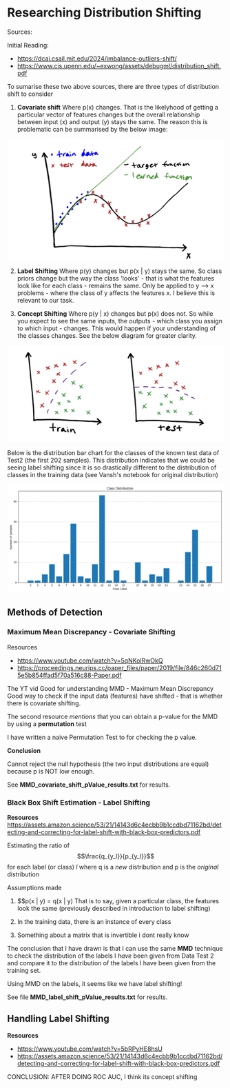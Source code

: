 # Researching Distribution Shifting

Sources:

Initial Reading: 
- https://dcai.csail.mit.edu/2024/imbalance-outliers-shift/
- https://www.cis.upenn.edu/~exwong/assets/debugml/distribution_shift.pdf

To sumarise these two above sources, there are three types of distribution shift
to consider
1. **Covariate shift**
Where p(x) changes. That is the likelyhood of getting a particular vector of features
changes but the overall relationship between input (x) and output (y) stays the same.
The reason this is problematic can be summarised by the below image:

![Explanation of Covariate Shift](./imagesForDocs/covariateShift.png "Covariate Shifting")


2. **Label Shifting**
Where p(y) changes but p(x | y) stays the same. So class priors change but the way
the class 'looks' - that is what the features look like for each class - remains the same. Only be applied to y --> x problems - where the class of y affects the features x.
I believe this is relevant to our task.

3. **Concept Shifting**
Where p(y | x) changes but p(x) does not. So while you expect to see the same inputs,
the outputs - which class you assign to which input - changes. This would happen if your
understanding of the classes changes. See the below diagram for greater clarity.

![Explanation of Concept Shift](./imagesForDocs/conceptShift.png "Concept Shifting")


Below is the distribution bar chart for the classes of the known test data of Test2 (the 
first 202 samples). This distribution indicates that we could be seeing label shifting since
it is so drastically different to the distribution of classes in the training data (see Vansh's notebook for original distribution)

![Test2 class distribution](./imagesForDocs/classDistribution.png "Test 2 Class Distribution")

## Methods of Detection

### Maximum Mean Discrepancy - Covariate Shifting
Resources
- https://www.youtube.com/watch?v=5qNKolRwOkQ
- https://proceedings.neurips.cc/paper_files/paper/2019/file/846c260d715e5b854ffad5f70a516c88-Paper.pdf

The YT vid Good for understanding MMD - Maximum Mean Discrepancy
Good way to check if the input data (features) have shifted - that is whether there
is covariate shifting. 

The second resource _mentions_ that you can obtain a p-value for the MMD by using a **permutation** test

I have written a naive Permutation Test to for checking the p value. 

**Conclusion**

Cannot reject the null hypothesis (the two input distributions are equal) because p is NOT low enough.

See **MMD_covariate_shift_pValue_results.txt** for results.
### Black Box Shift Estimation - Label Shifting

**Resources**
https://assets.amazon.science/53/21/14143d6c4ecbb9b1ccdbd71162bd/detecting-and-correcting-for-label-shift-with-black-box-predictors.pdf

Estimating the ratio of $$\frac{q_{y_l}}{p_{y_l}}$$ for each label (or class) *l*
where q is a _new_ distribution and p is the _original_ distribution

Assumptions made
1. $$p(x | y) = q(x | y)
That is to say, given a particular class, the features look the same (previously described in introduction to label shifting)

2. In the training data, there is an instance of every class

3. Something about a matrix that is invertible i dont really know

The conclusion that I have drawn is that I can use the same **MMD** technique to check the distribution of the labels I *have* been given from Data Test 2 and compare it to the distribution of the labels I have been given from the training set.


Using MMD on the labels, it seems like we have label shifting!


See file **MMD_label_shift_pValue_results.txt** for results. 
## Handling Label Shifting

**Resources**
- https://www.youtube.com/watch?v=5bRPyHE8hsU
- https://assets.amazon.science/53/21/14143d6c4ecbb9b1ccdbd71162bd/detecting-and-correcting-for-label-shift-with-black-box-predictors.pdf


CONCLUSION: AFTER DOING ROC AUC, I think its concept shifting

